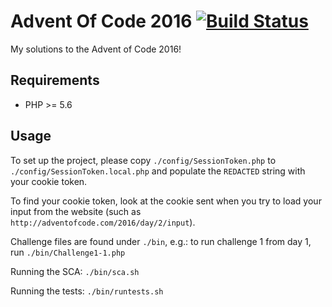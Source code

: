 Advent Of Code 2016 [![Build Status](https://travis-ci.com/ElvenSpellmaker/AdventOfCode2016.svg?branch=master)](https://travis-ci.com/ElvenSpellmaker/AdventOfCode2016)
===================

My solutions to the Advent of Code 2016!

## Requirements
 * PHP >= 5.6

## Usage

To set up the project, please copy `./config/SessionToken.php` to `./config/SessionToken.local.php` and populate the `REDACTED` string with your cookie token.

To find your cookie token, look at the cookie sent when you try to load your input from the website (such as `http://adventofcode.com/2016/day/2/input`).

Challenge files are found under `./bin`, e.g.: to run challenge 1 from day 1, run `./bin/Challenge1-1.php`

Running the SCA: `./bin/sca.sh`

Running the tests: `./bin/runtests.sh`
